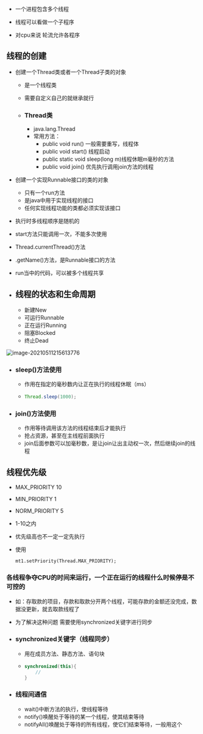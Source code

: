 + 一个进程包含多个线程
+ 线程可以看做一个子程序

+ 对cpu来说 轮流允许各程序

## 线程的创建

+ 创建一个Thread类或者一个Thread子类的对象

  + 是一个线程类

  + 需要自定义自己的就继承就行

  + ### Thread类

    + java.lang.Thread
    + 常用方法：
      + public void run() 一般需要重写，线程体
      + public void start() 线程启动
      + public static void sleep(long m)线程休眠m毫秒的方法
      + public void join() 优先执行调用join方法的线程

+ 创建一个实现Runnable接口的类的对象

  + 只有一个run方法
  + 是java中用于实现线程的接口
  + 任何实现线程功能的类都必须实现该接口

+ 执行时多线程顺序是随机的

+ start方法只能调用一次，不能多次使用

+ Thread.currentThread()方法

+  .getName()方法，是Runnable接口的方法

+ run当中的代码，可以被多个线程共享

+ ## 线程的状态和生命周期

  + 新建New
  + 可运行Runnable
  + 正在运行Running
  + 阻塞Blocked
  + 终止Dead

![image-20210511215613776](C:\Users\15200\AppData\Roaming\Typora\typora-user-images\image-20210511215613776.png)

+ ### sleep()方法使用

  + 作用在指定的毫秒数内让正在执行的线程休眠（ms）
  
  + ```java
    Thread.sleep(1000);
    ```
  
+ ### join()方法使用

  + 作用等待调用该方法的线程结束后才能执行
  + 抢占资源，甚至在主线程前面执行
  + join后面参数可以加毫秒数，是让join让出主动权一次，然后继续join的线程



## 线程优先级

+ MAX_PRIORITY 10

+ MIN_PRIORITY  1

+ NORM_PRIORITY  5

+ 1-10之内

+ 优先级高也不一定一定先执行

+ 使用

  ```
  mt1.setPriority(Thread.MAX_PRIORITY);
  ```

### 各线程争夺CPU的时间来运行，一个正在运行的线程什么时候停是不可控的

+ 如：存取款的项目，存款和取款分开两个线程，可能存款的金额还没完成，数据没更新，就去取款线程了

+ 为了解决这种问题 需要使用synchronized关键字进行同步

+ ### synchronized关键字（线程同步）

  + 用在成员方法、静态方法、语句块

  + ```java
    synchronized(this){
    	//
    }
    ```

+ ### 线程间通信

  + wait()中断方法的执行，使线程等待
  + notify()唤醒处于等待的某一个线程，使其结束等待
  + notifyAll()唤醒处于等待的所有线程，使它们结束等待，一般用这个

